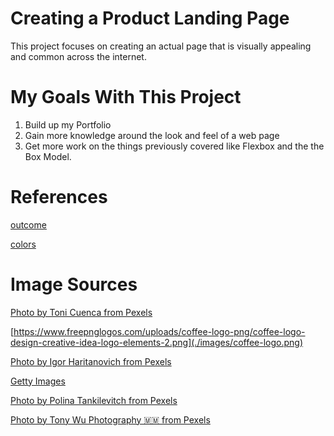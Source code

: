 # Creating a Product Landing Page
This project focuses on creating an actual page that is visually appealing and common across the internet.

# My Goals With This Project
1. Build up my Portfolio
2. Gain more knowledge around the look and feel of a web page
3. Get more work on the things previously covered like Flexbox and the the Box Model.

# References

[outcome](./images/odin-project.png)

[colors](./images/colors_and_stuff.png)

# Image Sources

[Photo by Toni Cuenca from Pexels](./images/pexels-toni-cuenca-585750.jpg)

[https://www.freepnglogos.com/uploads/coffee-logo-png/coffee-logo-design-creative-idea-logo-elements-2.png](./images/coffee-logo.png)

[Photo by Igor Haritanovich from Pexels](./roast1.jpg)

[Getty Images](./roast2.jpg)

[Photo by Polina Tankilevitch from Pexels](./roast3.jpg)

[Photo by Tony Wu Photography 🇲🇲 from Pexels](./roast4.jpg)